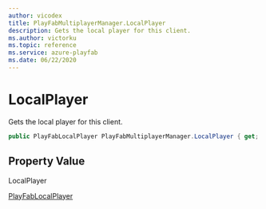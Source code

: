 ```yaml
---
author: vicodex
title: PlayFabMultiplayerManager.LocalPlayer
description: Gets the local player for this client.
ms.author: victorku
ms.topic: reference
ms.service: azure-playfab
ms.date: 06/22/2020
---
```



# LocalPlayer

Gets the local player for this client.

```csharp
public PlayFabLocalPlayer PlayFabMultiplayerManager.LocalPlayer { get; }
```

## Property Value

LocalPlayer

[PlayFabLocalPlayer](../../playfablocalplayer/index.md)
